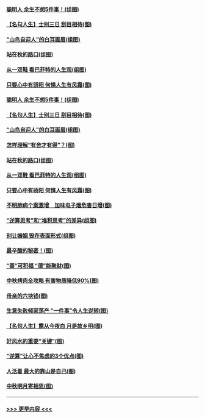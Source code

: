 #### [聪明人 余生不想5件事！(组图)](../pages/p8/907364.md?t=09152022) 
#### [【名句人生】士别三日 刮目相待(图)](../pages/p8/906988.md?t=09152022) 
#### [“山鸟自迎人”的白耳画眉(组图)](../pages/p8/907332.md?t=09152022) 
#### [站在秋的路口(组图)](../pages/p8/906914.md?t=09152022) 
#### [从一双鞋 看巴菲特的人生观(组图)](../pages/p8/907311.md?t=09152022) 
#### [只要心中有骄阳 何惧人生有风霜(图)](../pages/p8/907320.md?t=09152022) 
#### [聪明人 余生不想5件事！(组图)](../pages/p8/907364.md?t=09152022) 
#### [【名句人生】士别三日 刮目相待(图)](../pages/p8/906988.md?t=09152022) 
#### [“山鸟自迎人”的白耳画眉(组图)](../pages/p8/907332.md?t=09152022) 
#### [怎样理解“有舍才有得”？(图)](../pages/p8/906872.md?t=09152022) 
#### [站在秋的路口(组图)](../pages/p8/906914.md?t=09152022) 
#### [从一双鞋 看巴菲特的人生观(组图)](../pages/p8/907311.md?t=09152022) 
#### [只要心中有骄阳 何惧人生有风霜(图)](../pages/p8/907320.md?t=09152022) 
#### [不明肺病个案激增　加味电子烟危害日增(图)](../pages/p8/907307.md?t=09152022) 
#### [“逆算思考”和“堆积思考”的差异(组图)](../pages/p8/907229.md?t=09152022) 
#### [别让婚姻 毁在表面形式(组图)](../pages/p8/907118.md?t=09152022) 
#### [最辛酸的秘密！(图)](../pages/p8/906327.md?t=09152022) 
#### [“善”可积福 “德”能聚财(图)](../pages/p8/906906.md?t=09152022) 
#### [中秋烤肉全攻略 有害物质降低90%(图)](../pages/p8/907227.md?t=09152022) 
#### [母亲的六块钱(图)](../pages/p8/907107.md?t=09152022) 
#### [生意失败倾家荡产 “一件事”令人生逆转(图)](../pages/p8/907101.md?t=09152022) 
#### [【名句人生】露从今夜白 月是故乡明(图)](../pages/p8/906558.md?t=09152022) 
#### [好风水的重要“关键”(图)](../pages/p8/907087.md?t=09152022) 
#### [“逆算”让心不焦虑的3个优点(图)](../pages/p8/907070.md?t=09152022) 
#### [人活着 最大的靠山是自己(图)](../pages/p8/906329.md?t=09152022) 
#### [中秋明月寄相思(图)](../pages/p8/906932.md?t=09152022) 

----
#### [ >>> 更早内容 <<< ](../indexes/p8-earlier.md)
